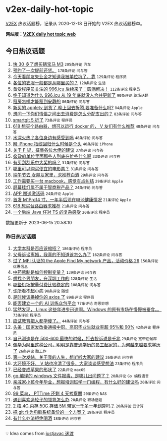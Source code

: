 # v2ex-daily-hot-topic

[V2EX](https://www.v2ex.com/) 热议话题榜，记录从 2020-12-18 日开始的 V2EX 热议话题榜单。

**网站版：[V2EX daily hot topic web](https://boojack.github.io/v2ex-daily-hot-topic-web/)**

## 今日热议话题

<!-- TODAY BEGIN -->

1. [快 30 岁了想买辆宝马 M3](https://www.v2ex.com/t/948843) `205条评论` `汽车`
1. [预约了一次提前还贷。](https://www.v2ex.com/t/948858) `178条评论` `问与答`
1. [今天看朋友失业金才知道我被单位坑了，靠](https://www.v2ex.com/t/948935) `129条评论` `程序员`
1. [各位的衣服一般都是从哪里买的？](https://www.v2ex.com/t/948922) `128条评论` `生活`
1. [备受程序员关注的 996.icu 后续来了：圆满解决！](https://www.v2ex.com/t/949073) `112条评论` `程序员`
1. [终于知道为什么 996.icu 从 19 年底就没人合并更新了](https://www.v2ex.com/t/949048) `90条评论` `职场话题`
1. [租房怎样才能租到安静的](https://www.v2ex.com/t/948925) `86条评论` `问与答`
1. [新买的 appletv 到货了,晚上回去折腾,要准备什么吗?](https://www.v2ex.com/t/948887) `84条评论` `Apple`
1. [想问一下你们情侣之间出去消费是怎么分配支出的？](https://www.v2ex.com/t/948861) `83条评论` `问与答`
1. [smartgit 5 折了](https://www.v2ex.com/t/948890) `73条评论` `程序员`
1. [618 想买个路由器，想可以运行 docker 的， V 友们有什么推荐](https://www.v2ex.com/t/948852) `48条评论` `问与答`
1. [水深火热？各位身边有感受到吗](https://www.v2ex.com/t/948875) `48条评论` `问与答`
1. [盼 iPhone 指纹回归什么时候是个头](https://www.v2ex.com/t/948990) `40条评论` `iPhone`
1. [关于 F 贷，征集各位大佬的建议](https://www.v2ex.com/t/948948) `37条评论` `问与答`
1. [😧政府单位里面那些人到底在忙些什么啊](https://www.v2ex.com/t/949022) `33条评论` `问与答`
1. [有买刮刮乐中大奖的吗？](https://www.v2ex.com/t/948949) `31条评论` `问与答`
1. [哪里可以购买便宜的电影票？](https://www.v2ex.com/t/948918) `31条评论` `问与答`
1. [端午节去 女朋友家里，求推荐白酒](https://www.v2ex.com/t/948983) `29条评论` `问与答`
1. [工作需要买一台 macbook，感觉有点纠结](https://www.v2ex.com/t/948848) `29条评论` `Apple`
1. [屏幕挂灯属不属于智商税产品？](https://www.v2ex.com/t/949054) `24条评论` `问与答`
1. [APP 赠送激活码](https://www.v2ex.com/t/948951) `24条评论` `Apple`
1. [首发 M1Pro14 寸，一年半后现在电池健康情况](https://www.v2ex.com/t/948929) `21条评论` `Apple`
1. [618 想买台路由器求推荐](https://www.v2ex.com/t/948845) `21条评论` `问与答`
1. [一个后端 Java 仔对 TS 的复杂感受](https://www.v2ex.com/t/948987) `20条评论` `程序员`

数据更新于 2023-06-15 20:58:10

<!-- TODAY END -->

### 昨日热议话题

<!-- YESTERDAY BEGIN -->

1. [大学本科是否应该缩招？](https://www.v2ex.com/t/948602) `186条评论` `程序员`
1. [父母诉讼离婚，我真的不知道该怎么办了](https://www.v2ex.com/t/948534) `162条评论` `问与答`
1. [过了 MFI 认证的 the Apple Find My network 产品，活动价格 29](https://www.v2ex.com/t/948578) `156条评论` `优惠信息`
1. [中药熬制是如何控制变量？](https://www.v2ex.com/t/948537) `139条评论` `问与答`
1. [想找个男朋友，在深圳工作的](https://www.v2ex.com/t/948730) `128条评论` `生活`
1. [哪些机场按量付费比较稳定的](https://www.v2ex.com/t/948533) `108条评论` `问与答`
1. [诊所看不起小病](https://www.v2ex.com/t/948567) `98条评论` `随想`
1. [是时候该换掉你的 axios 了](https://www.v2ex.com/t/948621) `89条评论` `程序员`
1. [能否建立一个的 AI 训练众包平台](https://www.v2ex.com/t/948555) `77条评论` `奇思妙想`
1. [猛然发现， Linux 这些年进步迅速啊。Windows 的原有市场在慢慢被蚕食。。](https://www.v2ex.com/t/948683) `73条评论` `程序员`
1. [应试教育把人都学傻了。](https://www.v2ex.com/t/948819) `44条评论` `问与答`
1. [头条：国家发改委通报中职、高职毕业生就业率超 95%和 90%](https://www.v2ex.com/t/948697) `42条评论` `程序员`
1. [自己测速是在 500-600 最快的时候，打去投诉说是千兆](https://www.v2ex.com/t/948735) `29条评论` `宽带症候群`
1. [像华为阿里这种公司，明明是靠普通学历的员工起家的，为何越来越要求学历了](https://www.v2ex.com/t/948642) `26条评论` `酷工作`
1. [第一次发帖，关于我的人生，想听听大家的建议](https://www.v2ex.com/t/948543) `26条评论` `问与答`
1. [大环境不好， V 站也冷清了很多，大家谈谈感受想法](https://www.v2ex.com/t/948740) `23条评论` `程序员`
1. [已经变成苹果的形状了](https://www.v2ex.com/t/948524) `22条评论` `macOS`
1. [go 编译的 windows 文件报毒，是哪儿出问题了？](https://www.v2ex.com/t/948678) `20条评论` `Go 编程语言`
1. [亲戚家小孩今年毕业，想报培训班学一门编程，有什么好的建议吗](https://www.v2ex.com/t/948675) `20条评论` `问与答`
1. [99 菜鸟， PTTime 还剩 4 天考察期](https://www.v2ex.com/t/948654) `20条评论` `NAS`
1. [遇到喜欢造轮子的领导怎么办](https://www.v2ex.com/t/948603) `20条评论` `职场话题`
1. [2 核 4G 内存 50G 存储 5M 带宽一千多一年划算吗？](https://www.v2ex.com/t/948536) `20条评论` `云计算`
1. [把 git 作为电脑系统备份的一个方案？](https://www.v2ex.com/t/948590) `19条评论` `程序员`
1. [有什么办法拒绝喝酒](https://www.v2ex.com/t/948723) `18条评论` `问与答`

<!-- YESTERDAY END -->

---

💡 Idea comes from [justjavac 迷渡](https://github.com/justjavac/)
